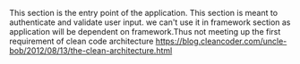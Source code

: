 This section is the entry point of the application. This section is meant to authenticate and validate user input. we can't use it in framework section as application will be dependent on framework.Thus not meeting up the first requirement of clean code architecture
https://blog.cleancoder.com/uncle-bob/2012/08/13/the-clean-architecture.html